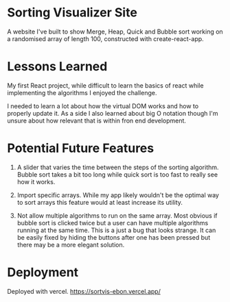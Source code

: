 
# Sorting Visualizer Site
A website I've built to show Merge, Heap, Quick and Bubble sort working on a randomised array of length 100, constructed with create-react-app.

# Lessons Learned
My first React project, while difficult to learn the basics of react while implementing the algorithms I enjoyed the challenge.

I needed to learn a lot about how the virtual DOM works and how to properly update it. As a side I also learned about big O notation though I'm unsure about how relevant that is within fron end development.

# Potential Future Features
1) A slider that varies the time between the steps of the sorting algorithm. Bubble sort takes a bit too long while quick sort is too fast to really see how it works.

2) Import specific arrays. While my app likely wouldn't be the optimal way to sort arrays this feature would at least increase its utility.

3) Not allow multiple algorithms to run on the same array. Most obvious if bubble sort is clicked twice but a user can have multiple algorithms running at the same time. This is a just a bug that looks strange. It can be easily fixed by hiding the buttons after one has been pressed but there may be a more elegant solution.

# Deployment
Deployed with vercel. https://sortvis-ebon.vercel.app/
